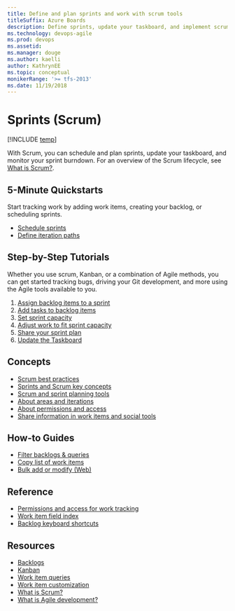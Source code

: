 ```yaml
---
title: Define and plan sprints and work with scrum tools
titleSuffix: Azure Boards 
description: Define sprints, update your taskboard, and implement scrum in Azure Boards, Azure DevOps, & Team Foundation Server  
ms.technology: devops-agile
ms.prod: devops
ms.assetid:  
ms.manager: douge
ms.author: kaelli
author: KathrynEE
ms.topic: conceptual
monikerRange: '>= tfs-2013'
ms.date: 11/19/2018
---
```


# Sprints (Scrum)

[!INCLUDE [temp](../_shared/version-vsts-tfs-all-versions.md)] 

With Scrum, you can schedule and plan sprints, update your taskboard, and monitor your sprint burndown. For an overview of the Scrum lifecycle, see [What is Scrum?](/azure/devops/learn/agile/what-is-scrum). 

## 5-Minute Quickstarts  

Start tracking work by adding work items, creating your backlog, or scheduling sprints.  
  
- [Schedule sprints](define-sprints.md)
- [Define iteration paths](../../organizations/settings/set-iteration-paths-sprints.md?toc=/azure/devops/boards/sprints/toc.json&bc=/azure/devops/boards/sprints/breadcrumb/toc.json)    

## Step-by-Step Tutorials

Whether you use scrum, Kanban, or a combination of Agile methods, you can get started tracking bugs, driving your Git development, and more using the Agile tools available to you. 

1. [Assign backlog items to a sprint](assign-work-sprint.md)  
2. [Add tasks to backlog items](add-tasks.md)  
3. [Set sprint capacity](set-capacity.md)  
4. [Adjust work to fit sprint capacity](adjust-work.md)  
5. [Share your sprint plan](share-plan.md)  
6. [Update the Taskboard](task-board.md)  

 
## Concepts 
- [Scrum best practices](best-practices-scrum.md) 
- [Sprints and Scrum key concepts](scrum-key-concepts.md)
- [Scrum and sprint planning tools](scrum-sprint-planning-tools.md)  
- [About areas and iterations](../../organizations/settings/about-areas-iterations.md?toc=/azure/devops/boards/sprints/toc.json&bc=/azure/devops/boards/sprints/breadcrumb/toc.json)
- [About permissions and access](../../organizations/security/permissions-access-work-tracking.md?toc=/azure/devops/boards/sprints/toc.json&bc=/azure/devops/boards/sprints/breadcrumb/toc.json)
- [Share information in work items and social tools](../queries/share-plans.md?toc=/azure/devops/boards/sprints/toc.json&bc=/azure/devops/boards/sprints/breadcrumb/toc.json) 


## How-to Guides

* [Filter backlogs & queries](../backlogs/filter-backlogs.md?toc=/azure/devops/boards/sprints/toc.json&bc=/azure/devops/boards/sprints/breadcrumb/toc.json)
* [Copy list of work items](../backlogs/copy-list.md?toc=/azure/devops/boards/sprints/toc.json&bc=/azure/devops/boards/sprints/breadcrumb/toc.json)  
* [Bulk add or modify (Web)](../backlogs/bulk-modify-work-items.md?toc=/azure/devops/boards/sprints/toc.json&bc=/azure/devops/boards/sprints/breadcrumb/toc.json)   


## Reference   
- [Permissions and access for work tracking](../../organizations/security/permissions-access-work-tracking.md?toc=/azure/devops/boards/sprints/toc.json&bc=/azure/devops/boards/sprints/breadcrumb/toc.json)
- [Work item field index](../work-items/guidance/work-item-field.md?toc=/azure/devops/boards/sprints/toc.json&bc=/azure/devops/boards/sprints/breadcrumb/toc.json)
- [Backlog keyboard shortcuts](../backlogs/backlogs-keyboard-shortcuts.md)


## Resources 
- [Backlogs](../backlogs/index.md)
- [Kanban](../boards/index.md)
- [Work item queries](../queries/index.md)
- [Work item customization](../../reference/index.md)
- [What is Scrum?](/azure/devops/learn/agile/what-is-scrum)
- [What is Agile development?](/azure/devops/learn/agile/what-is-agile-development)  

